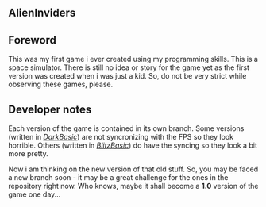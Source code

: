 ## AlienInviders

## Foreword

This was my first game i ever created using my programming skills.
This is a space simulator. There is still no idea or story for the 
game yet as the first version was created when i was just a kid.
So, do not be very strict while observing these games, please.

## Developer notes

Each version of the game is contained in its own branch.
Some versions (written in [*DarkBasic*](https://github.com/TheGameCreators/Dark-Basic-Pro)) are not syncronizing with the 
FPS so they look horrible. Others (written in [*BlitzBasic*](https://github.com/blitz-research/blitz3d)) do
have the syncing so they look a bit more pretty.

Now i am thinking on the new version of that old stuff. So, you
may be faced a new branch soon - it may be a great challenge for the ones
in the repository right now. Who knows, maybe it shall become a **1.0** version
of the game one day...
